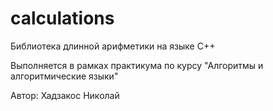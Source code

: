 # calculations
Библиотека длинной арифметики на языке С++

Выполняется в рамках практикума по курсу "Алгоритмы и алгоритмические языки"

Автор: Хадзакос Николай
